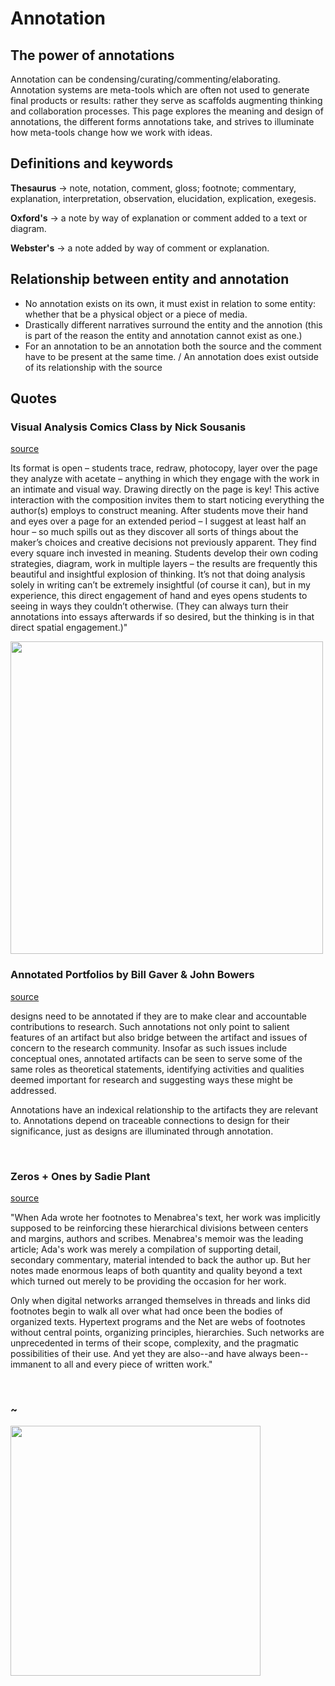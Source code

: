 # Annotation

## The power of annotations

Annotation can be condensing/curating/commenting/elaborating. Annotation systems are meta-tools which are often not used to generate final products or results: rather they serve as scaffolds augmenting thinking and collaboration processes. This page explores the meaning and design of annotations, the different forms annotations take, and strives to illuminate how meta-tools change how we work with ideas.

## Definitions and keywords

**Thesaurus** -> note, notation, comment, gloss; footnote; commentary, explanation, interpretation, observation, elucidation, explication, exegesis.

**Oxford's** -> a note by way of explanation or comment added to a text or diagram.

**Webster's** -> a note added by way of comment or explanation.

## Relationship between entity and annotation

* No annotation exists on its own, it must exist in relation to some entity: whether that be a physical object or a piece of media.
* Drastically different narratives surround the entity and the annotion (this is part of the reason the entity and annotation cannot exist as one.)
* For an annotation to be an annotation both the source and the comment have to be present at the same time. / An annotation does exist outside of its relationship with the source

## Quotes

### Visual Analysis Comics Class by Nick Sousanis

<a href="http://spinweaveandcut.com/visual-analysis-unfurling/">source</a>

Its format is open – students trace, redraw, photocopy, layer over the page they analyze with acetate – anything in which they engage with the work in an intimate and visual way. Drawing directly on the page is key! This active interaction with the composition invites them to start noticing everything the author(s) employs to construct meaning. After students move their hand and eyes over a page for an extended period – I suggest at least half an hour – so much spills out as they discover all sorts of things about the maker’s choices and creative decisions not previously apparent. They find every square inch invested in meaning. Students develop their own coding strategies, diagram, work in multiple layers – the results are frequently this beautiful and insightful explosion of thinking. It’s not that doing analysis solely in writing can’t be extremely insightful (of course it can), but in my experience, this direct engagement of hand and eyes opens students to seeing in ways they couldn’t otherwise. (They can always turn their annotations into essays afterwards if so desired, but the thinking is in that direct spatial engagement.)"

<img src="http://spinweaveandcut.com/wp-content/uploads/2019/08/vis-analysis-12.jpg" height="500">

<br>

### Annotated Portfolios by Bill Gaver & John Bowers 

<a href="https://www.uio.no/studier/emner/matnat/ifi/INF5591/h16/pensumliste/gaver-and-bowers---2012---annotated-portfolios-copy.pdf">source</a>

designs need to be annotated if
they are to make clear and accountable contributions to research. Such annotations not only point to salient features of an artifact but
also bridge between the artifact and
issues of concern to the research community. Insofar as such issues
include conceptual ones, annotated
artifacts can be seen to serve some
of the same roles as theoretical
statements, identifying activities and qualities deemed important for research and suggesting
ways these might be addressed.

Annotations have an indexical relationship to the artifacts
they are relevant to. Annotations
depend on traceable connections
to design for their significance,
just as designs are illuminated
through annotation.

<br>

### Zeros + Ones by Sadie Plant

<a href="http://beforebefore.net/digitalstudio/s18/media/01sadieplant.pdf">source</a>

"When Ada wrote her footnotes to Menabrea's text, her work was implicitly supposed to be reinforcing these hierarchical divisions between centers and margins, authors and scribes. Menabrea's memoir was the leading article; Ada's work was merely a compilation of supporting detail, secondary commentary, material intended to back the author up. But her notes made enormous leaps of both quantity and quality beyond a text which turned out merely to be providing the occasion for her work.

Only when digital networks arranged themselves in threads and links did footnotes begin to walk all over what had once been the bodies of organized texts. Hypertext programs and the Net are webs of footnotes without central points, organizing principles, hierarchies. Such networks are unprecedented in terms of their scope, complexity, and the pragmatic possibilities of their use. And yet they are also--and have always been--immanent to all and every piece of written work."

<br>

### ~


<img src="https://d2w9rnfcy7mm78.cloudfront.net/2573278/original_375da73d37d4ee36a4390682819a6fd7.jpg?1534687304" height="400">



